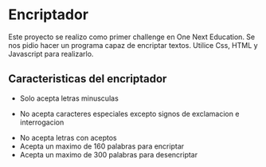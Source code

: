 <h1>Encriptador</h1>
Este proyecto se realizo como primer challenge en One Next Education.
Se nos pidio hacer un programa capaz de encriptar textos.
Utilice Css, HTML y Javascript para realizarlo.
<h2>Caracteristicas del encriptador</h2>

* Solo acepta letras minusculas
- No acepta caracteres especiales excepto signos de exclamacion e interrogacion
+ No acepta letras con aceptos
+ Acepta un maximo de 160 palabras para encriptar
+ Acepta un maximo de 300 palabras para desencriptar
